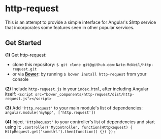 # http-request

This is an attempt to provide a simple interface for Angular's $http service that incorporates some features seen in other popular services.

## Get Started

**(1)** Get http-request:
 - clone this repository: `$ git clone git@github.com:Nate-McNeil/http-request.git`
 - or via **[Bower](http://bower.io/)**: by running `$ bower install http-request` from your console

**(2)** Include `http-request.js` in your `index.html`, after including Angular itself:
`<script src="bower_components/http-request/dist/http-request.js"></script>`

**(3)** Add `'http.request'` to your main module's list of dependencies: 
`angular.module('myApp', ['http.request'])`

**(4)** Inject `'HttpRequest'` to your controller's list of dependencies and start using it: 
`.controller('MyController, function(HttpRequest) { HttpRequest.get('someUrl').then(function() {}) });`
